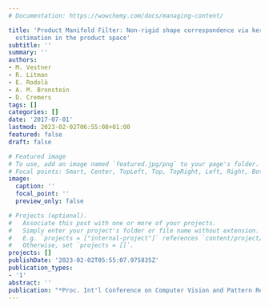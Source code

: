 ```yaml
---
# Documentation: https://wowchemy.com/docs/managing-content/

title: 'Product Manifold Filter: Non-rigid shape correspondence via kernel density
  estimation in the product space'
subtitle: ''
summary: ''
authors:
- M. Vestner
- R. Litman
- E. Rodolà
- A. M. Bronstein
- D. Cremers
tags: []
categories: []
date: '2017-07-01'
lastmod: 2023-02-02T06:55:08+01:00
featured: false
draft: false

# Featured image
# To use, add an image named `featured.jpg/png` to your page's folder.
# Focal points: Smart, Center, TopLeft, Top, TopRight, Left, Right, BottomLeft, Bottom, BottomRight.
image:
  caption: ''
  focal_point: ''
  preview_only: false

# Projects (optional).
#   Associate this post with one or more of your projects.
#   Simply enter your project's folder or file name without extension.
#   E.g. `projects = ["internal-project"]` references `content/project/deep-learning/index.md`.
#   Otherwise, set `projects = []`.
projects: []
publishDate: '2023-02-02T05:55:07.975835Z'
publication_types:
- '1'
abstract: ''
publication: "*Proc. Int'l Conference on Computer Vision and Pattern Recognition (CVPR)*"
---
```

